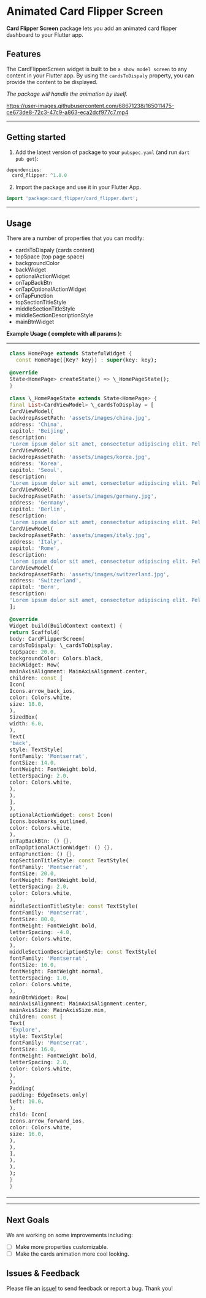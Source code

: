 <!--
This README describes the package. If you publish this package to pub.dev,
this README's contents appear on the landing page for your package.

For information about how to write a good package README, see the guide for
[writing package pages](https://dart.dev/guides/libraries/writing-package-pages).

For general information about developing packages, see the Dart guide for
[creating packages](https://dart.dev/guides/libraries/create-library-packages)
and the Flutter guide for
[developing packages and plugins](https://flutter.dev/developing-packages).
-->

# Animated Card Flipper Screen

**Card Flipper Screen** package lets you add an animated card flipper dashboard to your Flutter app.

## Features

The CardFlipperScreen widget is built to be `a show model screen` to any content in your Flutter app. By using the `cardsToDispaly` property, you can provide the content to be displayed.

_The package will handle the animation by itself._

https://user-images.githubusercontent.com/68671238/165011475-ce673de8-72c3-47c9-a863-eca2dcf977c7.mp4

<hr>

## Getting started

1. Add the latest version of package to your `pubspec.yaml` (and run `dart pub get`):

```dart
dependencies:
  card_flipper: ^1.0.0
```

2. Import the package and use it in your Flutter App.

```dart
import 'package:card_flipper/card_flipper.dart';
```

<hr>

## Usage

There are a number of properties that you can modify:

- cardsToDispaly (cards content)
- topSpace (top page space)
- backgroundColor
- backWidget
- optionalActionWidget
- onTapBackBtn
- onTapOptionalActionWidget
- onTapFunction
- topSectionTitleStyle
- middleSectionTitleStyle
- middleSectionDescriptionStyle
- mainBtnWidget

**Example Usage ( complete with all params ):**

<table>
 <tr>
 <td>
      
```dart
class HomePage extends StatefulWidget {
  const HomePage({Key? key}) : super(key: key);

@override
State<HomePage> createState() => \_HomePageState();
}

class \_HomePageState extends State<HomePage> {
final List<CardViewModel> \_cardsToDisplay = [
CardViewModel(
backdropAssetPath: 'assets/images/china.jpg',
address: 'China',
capitol: 'Beijing',
description:
'Lorem ipsum dolor sit amet, consectetur adipiscing elit. Pellentesque lectus molestie faucibus mi. Lorem a ipsum justo, eros in massa justo. '),
CardViewModel(
backdropAssetPath: 'assets/images/korea.jpg',
address: 'Korea',
capitol: 'Seoul',
description:
'Lorem ipsum dolor sit amet, consectetur adipiscing elit. Pellentesque lectus molestie faucibus mi. Lorem a ipsum justo, eros in massa justo. '),
CardViewModel(
backdropAssetPath: 'assets/images/germany.jpg',
address: 'Germany',
capitol: 'Berlin',
description:
'Lorem ipsum dolor sit amet, consectetur adipiscing elit. Pellentesque lectus molestie faucibus mi. Lorem a ipsum justo, eros in massa justo. '),
CardViewModel(
backdropAssetPath: 'assets/images/italy.jpg',
address: 'Italy',
capitol: 'Rome',
description:
'Lorem ipsum dolor sit amet, consectetur adipiscing elit. Pellentesque lectus molestie faucibus mi. Lorem a ipsum justo, eros in massa justo. '),
CardViewModel(
backdropAssetPath: 'assets/images/switzerland.jpg',
address: 'Switzerland',
capitol: 'Bern',
description:
'Lorem ipsum dolor sit amet, consectetur adipiscing elit. Pellentesque lectus molestie faucibus mi. Lorem a ipsum justo, eros in massa justo. '),
];

@override
Widget build(BuildContext context) {
return Scaffold(
body: CardFlipperScreen(
cardsToDispaly: \_cardsToDisplay,
topSpace: 20.0,
backgroundColor: Colors.black,
backWidget: Row(
mainAxisAlignment: MainAxisAlignment.center,
children: const [
Icon(
Icons.arrow_back_ios,
color: Colors.white,
size: 18.0,
),
SizedBox(
width: 6.0,
),
Text(
'back',
style: TextStyle(
fontFamily: 'Montserrat',
fontSize: 14.0,
fontWeight: FontWeight.bold,
letterSpacing: 2.0,
color: Colors.white,
),
),
],
),
optionalActionWidget: const Icon(
Icons.bookmarks_outlined,
color: Colors.white,
),
onTapBackBtn: () {},
onTapOptionalActionWidget: () {},
onTapFunction: () {},
topSectionTitleStyle: const TextStyle(
fontFamily: 'Montserrat',
fontSize: 20.0,
fontWeight: FontWeight.bold,
letterSpacing: 2.0,
color: Colors.white,
),
middleSectionTitleStyle: const TextStyle(
fontFamily: 'Montserrat',
fontSize: 80.0,
fontWeight: FontWeight.bold,
letterSpacing: -4.0,
color: Colors.white,
),
middleSectionDescriptionStyle: const TextStyle(
fontFamily: 'Montserrat',
fontSize: 16.0,
fontWeight: FontWeight.normal,
letterSpacing: 1.0,
color: Colors.white,
),
mainBtnWidget: Row(
mainAxisAlignment: MainAxisAlignment.center,
mainAxisSize: MainAxisSize.min,
children: const [
Text(
'Explore',
style: TextStyle(
fontFamily: 'Montserrat',
fontSize: 16.0,
fontWeight: FontWeight.bold,
letterSpacing: 2.0,
color: Colors.white,
),
),
Padding(
padding: EdgeInsets.only(
left: 10.0,
),
child: Icon(
Icons.arrow_forward_ios,
color: Colors.white,
size: 16.0,
),
),
],
),
),
);
}
}

```
   </td>
   <td>
     Here's what it looks like:

<hr>


https://user-images.githubusercontent.com/68671238/165011475-ce673de8-72c3-47c9-a863-eca2dcf977c7.mp4


   </td>
  </tr>
  </table>
<hr>

## Next Goals
We are working on some improvements including:

- [ ] Make more properties customizable.
- [ ] Make the cards animation more cool looking.

## Issues & Feedback
Please file an [issue!](https://github.com/aliMissaoui/Card-Flipper-Package/issues) to send feedback or report a bug. Thank you!

```
